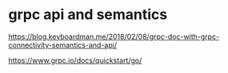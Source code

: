 # grpc api and semantics
https://blog.keyboardman.me/2018/02/08/grpc-doc-with-grpc-connectivity-semantics-and-api/

https://www.grpc.io/docs/quickstart/go/
